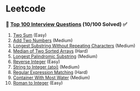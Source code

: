 # Leetcode

### 📖 [Top 100 Interview Questions](https://leetcode.com/problemset/top-interview-questions/) (10/100 Solved) ✅

1. [Two Sum](<Top 100 Interview Questions/Two Sum>) (Easy)
2. [Add Two Numbers](<Top 100 Interview Questions/Add Two Numbers>) (Medium)
3. [Longest Substring Without Repeating Characters](<Top 100 Interview Questions/Longest Substring Without Repeating Characters>) (Medium)
4. [Median of Two Sorted Arrays](<Top 100 Interview Questions/Median of Two Sorted Arrays>) (Hard)
5. [Longest Palindromic Substring](<Top 100 Interview Questions/Longest Palindromic Substring>) (Medium)
6. [Reverse Integer](<Top 100 Interview Questions/Reverse Integer>) (Easy)
7. [String to Integer (atoi)](<Top 100 Interview Questions/String to Integer (atoi)>) (Medium)
8. [Regular Expression Matching](<Top 100 Interview Questions/Regular Expression Matching>) (Hard)
9. [Container With Most Water](<Top 100 Interview Questions/Container With Most Water>) (Medium)
10. [Roman to Integer](<Top 100 Interview Questions/Roman to Integer>) (Easy)
